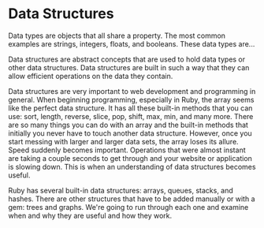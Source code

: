 # Data Structures

Data types are objects that all share a property. The most common examples are strings, integers, floats, and booleans. These data types are...

Data structures are abstract concepts that are used to hold data types or other data structures. Data structures are built in such a way that they can allow efficient operations on the data they contain.

Data structures are very important to web development and programming in general. When beginning programming, especially in Ruby, the array seems like the perfect data structure. It has all these built-in methods that you can use: sort, length, reverse, slice, pop, shift, max, min, and many more. There are so many things you can do with an array and the built-in methods that initially you never have to touch another data structure. However, once you start messing with larger and larger data sets, the array loses its allure. Speed suddenly becomes important. Operations that were almost instant are taking a couple seconds to get through and your website or application is slowing down. This is when an understanding of data structures becomes useful.

Ruby has several built-in data structures: arrays, queues, stacks, and hashes. There are other structures that have to be added manually or with a gem: trees and graphs. We're going to run through each one and examine when and why they are useful and how they work.
